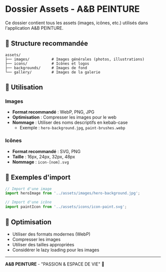 # Dossier Assets - A&B PEINTURE

Ce dossier contient tous les assets (images, icônes, etc.) utilisés dans l'application A&B PEINTURE.

## 📁 Structure recommandée

```
assets/
├── images/          # Images générales (photos, illustrations)
├── icons/           # Icônes et logos
├── backgrounds/     # Images de fond
└── gallery/         # Images de la galerie
```

## 🎨 Utilisation

### Images
- **Format recommandé** : WebP, PNG, JPG
- **Optimisation** : Compresser les images pour le web
- **Nommage** : Utiliser des noms descriptifs en kebab-case
  - Exemple : `hero-background.jpg`, `paint-brushes.webp`

### Icônes
- **Format recommandé** : SVG, PNG
- **Taille** : 16px, 24px, 32px, 48px
- **Nommage** : `icon-[nom].svg`

## 📝 Exemples d'import

```typescript
// Import d'une image
import heroImage from '../assets/images/hero-background.jpg';

// Import d'une icône
import paintIcon from '../assets/icons/icon-paint.svg';
```

## 🔧 Optimisation

- Utiliser des formats modernes (WebP)
- Compresser les images
- Utiliser des tailles appropriées
- Considérer le lazy loading pour les images

---

**A&B PEINTURE** - "PASSION & ESPACE DE VIE" 🎨
